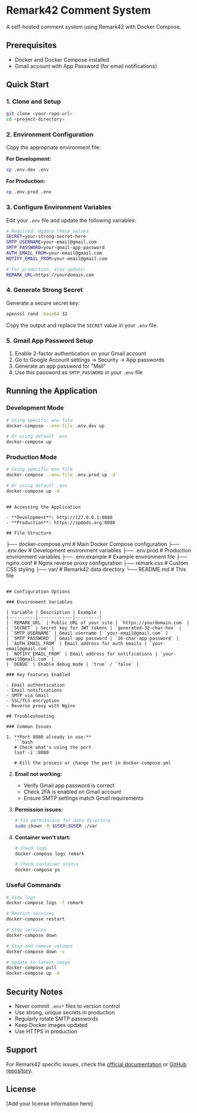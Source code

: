 # Remark42 Comment System

A self-hosted comment system using Remark42 with Docker Compose.

## Prerequisites

- Docker and Docker Compose installed
- Gmail account with App Password (for email notifications)

## Quick Start

### 1. Clone and Setup

```bash
git clone <your-repo-url>
cd <project-directory>
```

### 2. Environment Configuration

Copy the appropriate environment file:

**For Development:**
```bash
cp .env.dev .env
```

**For Production:**
```bash
cp .env.prod .env
```

### 3. Configure Environment Variables

Edit your `.env` file and update the following variables:

```bash
# Required: Update these values
SECRET=your-strong-secret-here
SMTP_USERNAME=your-email@gmail.com
SMTP_PASSWORD=your-gmail-app-password
AUTH_EMAIL_FROM=your-email@gmail.com
NOTIFY_EMAIL_FROM=your-email@gmail.com

# For production, also update:
REMARK_URL=https://yourdomain.com
```

### 4. Generate Strong Secret

Generate a secure secret key:
```bash
openssl rand -base64 32
```

Copy the output and replace the `SECRET` value in your `.env` file.

### 5. Gmail App Password Setup

1. Enable 2-factor authentication on your Gmail account
2. Go to Google Account settings → Security → App passwords
3. Generate an app password for "Mail"
4. Use this password as `SMTP_PASSWORD` in your `.env` file

## Running the Application

### Development Mode

```bash
# Using specific env file
docker-compose --env-file .env.dev up

# Or using default .env
docker-compose up
```

### Production Mode

```bash
# Using specific env file
docker-compose --env-file .env.prod up -d

# Or using default .env
docker-compose up -d
```

```

## Accessing the Application

- **Development**: http://127.0.0.1:8080
- **Production**: https://spmods.org:8080

## File Structure

```
├── docker-compose.yml          # Main Docker Compose configuration
├── .env.dev                   # Development environment variables
├── .env.prod                  # Production environment variables
├── .env.example              # Example environment file
├── nginx.conf                # Nginx reverse proxy configuration
├── remark.css               # Custom CSS styling
├── var/                     # Remark42 data directory
└── README.md               # This file
```

## Configuration Options

### Environment Variables

| Variable | Description | Example |
|----------|-------------|---------|
| `REMARK_URL` | Public URL of your site | `https://yourdomain.com` |
| `SECRET` | Secret key for JWT tokens | `generated-32-char-hex` |
| `SMTP_USERNAME` | Gmail username | `your-email@gmail.com` |
| `SMTP_PASSWORD` | Gmail app password | `16-char-app-password` |
| `AUTH_EMAIL_FROM` | Email address for auth emails | `your-email@gmail.com` |
| `NOTIFY_EMAIL_FROM` | Email address for notifications | `your-email@gmail.com` |
| `DEBUG` | Enable debug mode | `true` / `false` |

### Key Features Enabled

- Email authentication
- Email notifications
- SMTP via Gmail
- SSL/TLS encryption
- Reverse proxy with Nginx

## Troubleshooting

### Common Issues

1. **Port 8080 already in use:**
   ```bash
   # Check what's using the port
   lsof -i :8080
   
   # Kill the process or change the port in docker-compose.yml
   ```

2. **Email not working:**
   - Verify Gmail app password is correct
   - Check 2FA is enabled on Gmail account
   - Ensure SMTP settings match Gmail requirements

3. **Permission issues:**
   ```bash
   # Fix permissions for data directory
   sudo chown -R $USER:$USER ./var
   ```

4. **Container won't start:**
   ```bash
   # Check logs
   docker-compose logs remark
   
   # Check container status
   docker-compose ps
   ```

### Useful Commands

```bash
# View logs
docker-compose logs -f remark

# Restart services
docker-compose restart

# Stop services
docker-compose down

# Stop and remove volumes
docker-compose down -v

# Update to latest image
docker-compose pull
docker-compose up -d
```

## Security Notes

- Never commit `.env*` files to version control
- Use strong, unique secrets in production
- Regularly rotate SMTP passwords
- Keep Docker images updated
- Use HTTPS in production

## Support

For Remark42 specific issues, check the [official documentation](https://remark42.com/) or [GitHub repository](https://github.com/umputun/remark42).

## License

[Add your license information here]
